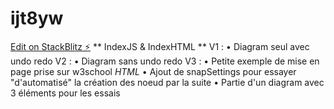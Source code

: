 # ijt8yw

[Edit on StackBlitz ⚡️](https://stackblitz.com/edit/ijt8yw)
**  IndexJS & IndexHTML **
V1 :
  • Diagram seul avec undo redo
V2 :
  • Diagram sans undo redo
V3 : 
  • Petite exemple de mise en page prise sur w3school *HTML*
  • Ajout de snapSettings pour essayer "d'automatisé" la création des noeud par la suite
  • Partie d'un diagram avec 3 éléments pour les essais